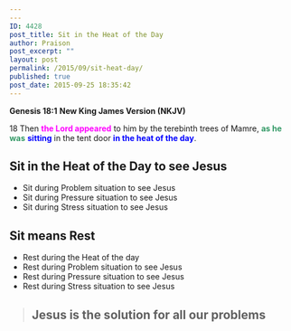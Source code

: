 ```yaml
---
---
ID: 4428
post_title: Sit in the Heat of the Day
author: Praison
post_excerpt: ""
layout: post
permalink: /2015/09/sit-heat-day/
published: true
post_date: 2015-09-25 18:35:42
---
```

<strong>Genesis 18:1</strong>
<strong> New King James Version (NKJV)</strong>

18 Then <span style="color: #ff00ff;"><strong>the Lord appeared</strong></span> to him by the terebinth trees of Mamre, <span style="color: #339966;"><strong>as he was</strong></span> <span style="color: #0000ff;"><strong>sitting</strong></span> in the tent door <span style="color: #0000ff;"><strong>in the heat of the day</strong></span>.
<h2>Sit in the Heat of the Day to see Jesus</h2>
<ul>
	<li>Sit during Problem situation to see Jesus</li>
	<li>Sit during Pressure situation to see Jesus</li>
	<li>Sit during Stress situation to see Jesus</li>
</ul>
<h2>Sit means Rest</h2>
<ul>
	<li>Rest during the Heat of the day</li>
	<li>Rest during Problem situation to see Jesus</li>
	<li>Rest during Pressure situation to see Jesus</li>
	<li>Rest during Stress situation to see Jesus</li>
</ul>
<blockquote>
<h2>Jesus is the solution for all our problems</h2>
</blockquote>